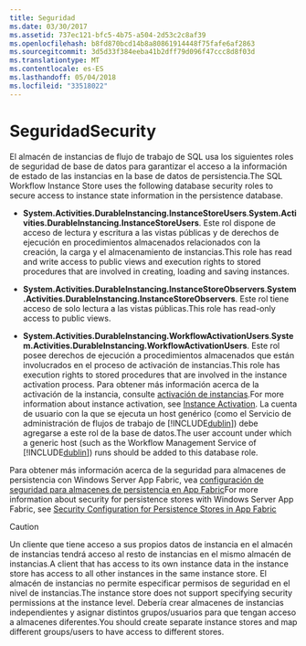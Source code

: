 ```yaml
---
title: Seguridad
ms.date: 03/30/2017
ms.assetid: 737ec121-bfc5-4b75-a504-2d53c2c8af39
ms.openlocfilehash: b8fd870bcd14b8a80861914448f75fafe6af2863
ms.sourcegitcommit: 3d5d33f384eeba41b2dff79d096f47ccc8d8f03d
ms.translationtype: MT
ms.contentlocale: es-ES
ms.lasthandoff: 05/04/2018
ms.locfileid: "33518022"
---
```

# <a name="security"></a><span data-ttu-id="171b7-102">Seguridad</span><span class="sxs-lookup"><span data-stu-id="171b7-102">Security</span></span>
<span data-ttu-id="171b7-103">El almacén de instancias de flujo de trabajo de SQL usa los siguientes roles de seguridad de base de datos para garantizar el acceso a la información de estado de las instancias en la base de datos de persistencia.</span><span class="sxs-lookup"><span data-stu-id="171b7-103">The SQL Workflow Instance Store uses the following database security roles to secure access to instance state information in the persistence database.</span></span>  
  
-   <span data-ttu-id="171b7-104">**System.Activities.DurableInstancing.InstanceStoreUsers**.</span><span class="sxs-lookup"><span data-stu-id="171b7-104">**System.Activities.DurableInstancing.InstanceStoreUsers**.</span></span> <span data-ttu-id="171b7-105">Este rol dispone de acceso de lectura y escritura a las vistas públicas y de derechos de ejecución en procedimientos almacenados relacionados con la creación, la carga y el almacenamiento de instancias.</span><span class="sxs-lookup"><span data-stu-id="171b7-105">This role has read and write access to public views and execution rights to stored procedures that are involved in creating, loading and saving instances.</span></span>  
  
-   <span data-ttu-id="171b7-106">**System.Activities.DurableInstancing.InstanceStoreObservers**.</span><span class="sxs-lookup"><span data-stu-id="171b7-106">**System.Activities.DurableInstancing.InstanceStoreObservers**.</span></span> <span data-ttu-id="171b7-107">Este rol tiene acceso de solo lectura a las vistas públicas.</span><span class="sxs-lookup"><span data-stu-id="171b7-107">This role has read-only access to public views.</span></span>  
  
-   <span data-ttu-id="171b7-108">**System.Activities.DurableInstancing.WorkflowActivationUsers**.</span><span class="sxs-lookup"><span data-stu-id="171b7-108">**System.Activities.DurableInstancing.WorkflowActivationUsers**.</span></span> <span data-ttu-id="171b7-109">Este rol posee derechos de ejecución a procedimientos almacenados que están involucrados en el proceso de activación de instancias.</span><span class="sxs-lookup"><span data-stu-id="171b7-109">This role has execution rights to stored procedures that are involved in the instance activation process.</span></span> <span data-ttu-id="171b7-110">Para obtener más información acerca de la activación de la instancia, consulte [activación de instancias](../../../docs/framework/windows-workflow-foundation/instance-activation.md).</span><span class="sxs-lookup"><span data-stu-id="171b7-110">For more information about instance activation, see [Instance Activation](../../../docs/framework/windows-workflow-foundation/instance-activation.md).</span></span> <span data-ttu-id="171b7-111">La cuenta de usuario con la que se ejecuta un host genérico (como el Servicio de administración de flujos de trabajo de [!INCLUDE[dublin](../../../includes/dublin-md.md)]) debe agregarse a este rol de la base de datos.</span><span class="sxs-lookup"><span data-stu-id="171b7-111">The user account under which a generic host (such as the Workflow Management Service of [!INCLUDE[dublin](../../../includes/dublin-md.md)]) runs should be added to this database role.</span></span>  
  
 <span data-ttu-id="171b7-112">Para obtener más información acerca de la seguridad para almacenes de persistencia con Windows Server App Fabric, vea [configuración de seguridad para almacenes de persistencia en App Fabric](http://go.microsoft.com/fwlink/?LinkId=201208)</span><span class="sxs-lookup"><span data-stu-id="171b7-112">For more information about security for persistence stores with Windows Server App Fabric, see [Security Configuration for Persistence Stores in App Fabric](http://go.microsoft.com/fwlink/?LinkId=201208)</span></span>  
  
> [!CAUTION]
>  <span data-ttu-id="171b7-113">Un cliente que tiene acceso a sus propios datos de instancia en el almacén de instancias tendrá acceso al resto de instancias en el mismo almacén de instancias.</span><span class="sxs-lookup"><span data-stu-id="171b7-113">A client that has access to its own instance data in the instance store has access to all other instances in the same instance store.</span></span> <span data-ttu-id="171b7-114">El almacén de instancias no permite especificar permisos de seguridad en el nivel de instancias.</span><span class="sxs-lookup"><span data-stu-id="171b7-114">The instance store does not support specifying security permissions at the instance level.</span></span> <span data-ttu-id="171b7-115">Debería crear almacenes de instancias independientes y asignar distintos grupos/usuarios para que tengan acceso a almacenes diferentes.</span><span class="sxs-lookup"><span data-stu-id="171b7-115">You should create separate instance stores and map different groups/users to have access to different stores.</span></span>
